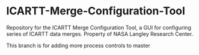 # ICARTT-Merge-Configuration-Tool
Repository for the ICARTT Merge Configuration Tool, a GUI for configuring series of ICARTT data merges. Property of NASA Langley Research Center.

This branch is for adding more process controls to master
